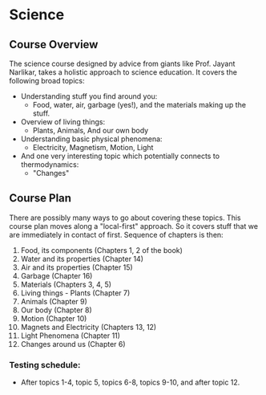 # Science

## Course Overview
The science course designed by advice from giants like Prof. Jayant Narlikar, takes a holistic approach to science education. It covers the following broad topics:
* Understanding stuff you find around you:
  - Food, water, air, garbage (yes!), and the materials making up the stuff.
* Overview of living things:
  - Plants, Animals, And our own body
* Understanding basic physical phenomena:
  - Electricity, Magnetism, Motion, Light
* And one very interesting topic which potentially connects to thermodynamics:
  - "Changes"

## Course Plan

There are possibly many ways to go about covering these topics. This course plan moves along a "local-first" approach. So it covers stuff that we are immediately in contact of first. Sequence of chapters is then:
1. Food, its components (Chapters 1, 2 of the book)
2. Water and its properties (Chapter 14)
3. Air and its properties (Chapter 15)
4. Garbage (Chapter 16)
5. Materials (Chapters 3, 4, 5)
6. Living things - Plants (Chapter 7)
7. Animals (Chapter 9)
8. Our body (Chapter 8)
9. Motion (Chapter 10)
10. Magnets and Electricity (Chapters 13, 12)
11. Light Phenomena (Chapter 11)
12. Changes around us (Chapter 6)

### Testing schedule:
* After topics 1-4, topic 5, topics 6-8, topics 9-10, and after topic 12.
